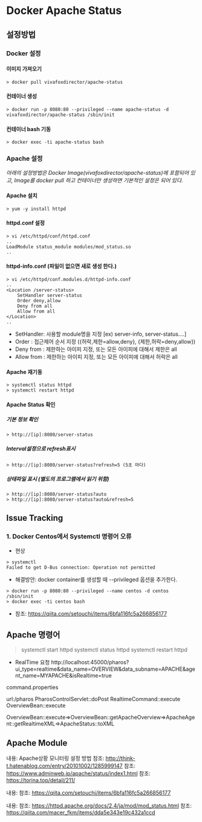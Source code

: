# Docker Apache Status
## 설정방법
### Docker 설정
#### 이미지 가져오기
```
> docker pull vivafoxdirector/apache-status
```
#### 컨테이너 생성
```
> docker run -p 8080:80 --privileged --name apache-status -d vivafoxdirector/apache-status /sbin/init
```
#### 컨테이너 bash 기동
```
> docker exec -ti apache-status bash
```
### Apache 설정
*아래의 설정방법은 Docker Image(vivafoxdirector/apache-status)에 포함되어 있고,
Image를 docker pull 하고 컨테이너만 생성하면 기본적인 설정은 되어 있다.*

#### Apache 설치
```
> yum -y install httpd
```
#### httpd.conf 설정
```
> vi /etc/httpd/conf/httpd.conf
..
LoadModule status_module modules/mod_status.so
..
```
#### httpd-info.conf (파일이 없으면 새로 생성 한다.)
```
> vi /etc/httpd/conf.modules.d/httpd-info.conf
..
<Location /server-status>
    SetHandler server-status
    Order deny,allow
    Deny from all
    Allow from all
</Location>
..
```
* SetHandler: 사용할 module명을 지정 [ex) server-info, server-status....]
* Order : 접근제어 순서 지정 ({허락,제한=allow,deny}, {제한,허락=deny,allow})
* Deny from : 제한하는 아이피 지정, 또는 모든 아이피에 대해서 제한은 all
* Allow from : 제한하는 아이피 지정, 또는 모든 아이피에 대해서 허락은 all

#### Apache 재기동
```
> systemctl status httpd
> systemctl restart httpd
```
#### Apache Status 확인
##### 기본 정보 확인
```
> http://[ip]:8080/server-status
```

##### Interval설정으로 refresh표시
```
> http://[ip]:8080/server-status?refresh=5 (5초 마다)
```

##### 상태파일 표시 (별도의 프로그램에서 읽기 위함)
```
> http://[ip]:8080/server-status?auto
> http://[ip]:8080/server-status?auto&refresh=5
```

## Issue Tracking
### 1. Docker Centos에서 Systemctl 명령어 오류
* 현상
```
> systemctl
Failed to get D-Bus connection: Operation not permitted
```
* 해결방안: docker container를 생성할 때 --privileged 옵션을 추가한다.
```
> docker run -p 8080:80 --privileged --name centos -d centos /sbin/init
> docker exec -ti centos bash
```
* 참조: https://qiita.com/setouchi/items/6bfa116fc5a266856177

## Apache 명령어
> systemctl start httpd
> systemctl status httpd
> systemctl restart httpd

* RealTime 요청
http://localhost:45000/pharos?ui_type=realtime&data_name=OVERVIEW&data_subname=APACHE&agent_name=MYAPACHE&isRealtime=true



command.properties

url:/pharos
PharosControlServlet::doPost
RealtimeCommand::execute
OverviewBean::execute


OverviewBean::execute=>OverviewBean::getApacheOverview=>ApacheAgent::getRealtimeXML=>ApacheStatus::toXML

## Apache Module
내용: Apache상황 모니터링 설정 방법
참조: http://think-t.hatenablog.com/entry/20101002/1285999147
참조: https://www.adminweb.jp/apache/status/index1.html
참조: https://torina.top/detail/211/

내용:
참조: https://qiita.com/setouchi/items/6bfa116fc5a266856177

내용:
참조: https://httpd.apache.org/docs/2.4/ja/mod/mod_status.html
참조: https://qiita.com/macer_fkm/items/dda5e343e19c432a1ccd
